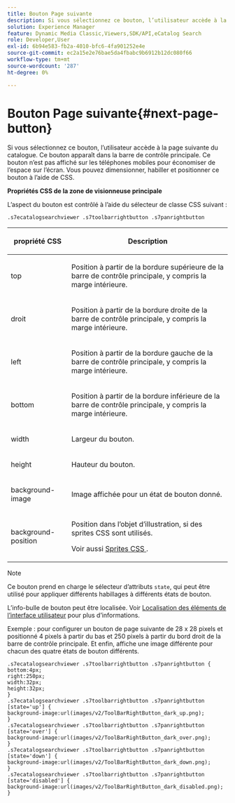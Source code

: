 ```yaml
---
title: Bouton Page suivante
description: Si vous sélectionnez ce bouton, l’utilisateur accède à la page suivante du catalogue. Ce bouton apparaît dans la barre de contrôle principale. Ce bouton n’est pas affiché sur les téléphones mobiles pour économiser de l’espace sur l’écran. Vous pouvez dimensionner, habiller et positionner ce bouton à l’aide de CSS.
solution: Experience Manager
feature: Dynamic Media Classic,Viewers,SDK/API,eCatalog Search
role: Developer,User
exl-id: 6b94e583-fb2a-4010-bfc6-4fa901252e4e
source-git-commit: ec2a15e2e76bae5da4fbabc9b6912b12dc080f66
workflow-type: tm+mt
source-wordcount: '287'
ht-degree: 0%

---
```


# Bouton Page suivante{#next-page-button}

Si vous sélectionnez ce bouton, l’utilisateur accède à la page suivante du catalogue. Ce bouton apparaît dans la barre de contrôle principale. Ce bouton n’est pas affiché sur les téléphones mobiles pour économiser de l’espace sur l’écran. Vous pouvez dimensionner, habiller et positionner ce bouton à l’aide de CSS.

<!--<a id="section_6C008EE11212461FA744F2540D38C295"></a>-->

**Propriétés CSS de la zone de visionneuse principale**

L’aspect du bouton est contrôlé à l’aide du sélecteur de classe CSS suivant :

`.s7ecatalogsearchviewer .s7toolbarrightbutton .s7panrightbutton`

<table id="table_94EE3F5BBE4547C0B4943471CEE7EDE4"> 
 <thead> 
  <tr> 
   <th colname="col1" class="entry"> <p> propriété CSS </p> </th> 
   <th colname="col2" class="entry"> <p>Description </p> </th> 
  </tr> 
 </thead>
 <tbody> 
  <tr> 
   <td colname="col1"> <p> <span class="codeph"> top </span> </p> </td> 
   <td colname="col2"> <p>Position à partir de la bordure supérieure de la barre de contrôle principale, y compris la marge intérieure. </p> </td> 
  </tr> 
  <tr> 
   <td colname="col1"> <p> <span class="codeph"> droit </span> </p> </td> 
   <td colname="col2"> <p>Position à partir de la bordure droite de la barre de contrôle principale, y compris la marge intérieure. </p> </td> 
  </tr> 
  <tr> 
   <td colname="col1"> <p> <span class="codeph"> left </span> </p> </td> 
   <td colname="col2"> <p>Position à partir de la bordure gauche de la barre de contrôle principale, y compris la marge intérieure. </p> </td> 
  </tr> 
  <tr> 
   <td colname="col1"> <p> <span class="codeph"> bottom </span> </p> </td> 
   <td colname="col2"> <p>Position à partir de la bordure inférieure de la barre de contrôle principale, y compris la marge intérieure. </p> </td> 
  </tr> 
  <tr> 
   <td colname="col1"> <p> <span class="codeph"> width </span> </p> </td> 
   <td colname="col2"> <p>Largeur du bouton. </p> </td> 
  </tr> 
  <tr> 
   <td colname="col1"> <p> <span class="codeph"> height </span> </p> </td> 
   <td colname="col2"> <p>Hauteur du bouton. </p> </td> 
  </tr> 
  <tr> 
   <td colname="col1"> <p> <span class="codeph"> background-image </span> </p> </td> 
   <td colname="col2"> <p>Image affichée pour un état de bouton donné. </p> </td> 
  </tr> 
  <tr> 
   <td colname="col1"> <p> <span class="codeph"> background-position </span> </p> </td> 
   <td colname="col2"> <p> Position dans l’objet d’illustration, si des sprites CSS sont utilisés. </p> <p>Voir aussi <a href="../../../c-html5-s7-aem-asset-viewers/c-html5-ecatsearch-viewer-about/c-html5-ecatsearch-viewer-customizingviewer/c-html5-ecatsearch-viewer-customizingviewer.md#section-9d570f95eb2443aca74c1b02f6e89aff" format="dita" scope="local"> Sprites CSS </a>. </p> </td> 
  </tr> 
 </tbody> 
</table>

>[!NOTE]
>
>Ce bouton prend en charge le sélecteur d’attributs `state`, qui peut être utilisé pour appliquer différents habillages à différents états de bouton.

L’info-bulle de bouton peut être localisée. Voir [Localisation des éléments de l’interface utilisateur](../../../c-html5-s7-aem-asset-viewers/c-html5-ecatsearch-viewer-about/c-html5-ecatsearch-viewer-localization.md#concept-cbfc39344c494eb7b9f6a272cff0cc74) pour plus d’informations.

Exemple : pour configurer un bouton de page suivante de 28 x 28 pixels et positionné 4 pixels à partir du bas et 250 pixels à partir du bord droit de la barre de contrôle principale. Et enfin, affiche une image différente pour chacun des quatre états de bouton différents.

```
.s7ecatalogsearchviewer .s7toolbarrightbutton .s7panrightbutton { 
bottom:4px; 
right:250px; 
width:32px; 
height:32px; 
} 
.s7ecatalogsearchviewer .s7toolbarrightbutton .s7panrightbutton [state='up'] { 
background-image:url(images/v2/ToolBarRightButton_dark_up.png); 
} 
.s7ecatalogsearchviewer .s7toolbarrightbutton .s7panrightbutton [state='over'] {  
background-image:url(images/v2/ToolBarRightButton_dark_over.png); 
} 
.s7ecatalogsearchviewer .s7toolbarrightbutton .s7panrightbutton [state='down'] {  
background-image:url(images/v2/ToolBarRightButton_dark_down.png); 
} 
.s7ecatalogsearchviewer .s7toolbarrightbutton .s7panrightbutton [state='disabled'] { 
background-image:url(images/v2/ToolBarRightButton_dark_disabled.png); 
}
```

